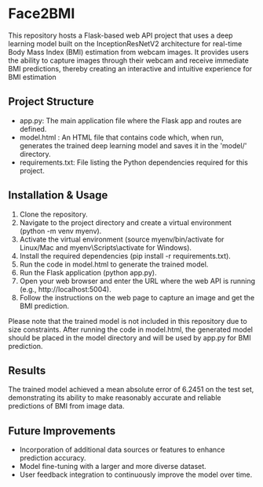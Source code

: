 # Face2BMI
This repository hosts a Flask-based web API project that uses a deep learning model built on the InceptionResNetV2 architecture for real-time Body Mass Index (BMI) estimation from webcam images. It provides users the ability to capture images through their webcam and receive immediate BMI predictions, thereby creating an interactive and intuitive experience for BMI estimation

## Project Structure
* app.py: The main application file where the Flask app and routes are defined.
* model.html : An HTML file that contains code which, when run, generates the trained deep learning model and saves it in the 'model/' directory.
* requirements.txt: File listing the Python dependencies required for this project.

## Installation & Usage
1. Clone the repository.
3. Navigate to the project directory and create a virtual environment (python -m venv myenv).
4. Activate the virtual environment (source myenv/bin/activate for Linux/Mac and myenv\Scripts\activate for Windows).
5. Install the required dependencies (pip install -r requirements.txt).
6. Run the code in model.html to generate the trained model.
7. Run the Flask application (python app.py).
8. Open your web browser and enter the URL where the web API is running (e.g., http://localhost:5004).
9. Follow the instructions on the web page to capture an image and get the BMI prediction.

Please note that the trained model is not included in this repository due to size constraints. After running the code in model.html, the generated model should be placed in the model directory and will be used by app.py for BMI prediction.

## Results
The trained model achieved a mean absolute error of 6.2451 on the test set, demonstrating its ability to make reasonably accurate and reliable predictions of BMI from image data.

## Future Improvements
* Incorporation of additional data sources or features to enhance prediction accuracy.
* Model fine-tuning with a larger and more diverse dataset.
* User feedback integration to continuously improve the model over time.
